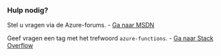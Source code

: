 ### Hulp nodig?
Stel u vragen via de Azure-forums. - [Ga naar MSDN](http://go.microsoft.com/fwlink/?LinkId=780719)

Geef vragen een tag met het trefwoord `azure-functions`. - [Ga naar Stack Overflow](http://stackoverflow.com/questions/tagged/azure-functions)

<!--HONumber=Sep16_HO3-->


